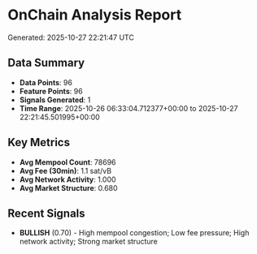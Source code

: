 # OnChain Analysis Report
Generated: 2025-10-27 22:21:47 UTC

## Data Summary
- **Data Points**: 96
- **Feature Points**: 96
- **Signals Generated**: 1
- **Time Range**: 2025-10-26 06:33:04.712377+00:00 to 2025-10-27 22:21:45.501995+00:00

## Key Metrics
- **Avg Mempool Count**: 78696
- **Avg Fee (30min)**: 1.1 sat/vB
- **Avg Network Activity**: 1.000
- **Avg Market Structure**: 0.680

## Recent Signals
- **BULLISH** (0.70) - High mempool congestion; Low fee pressure; High network activity; Strong market structure
